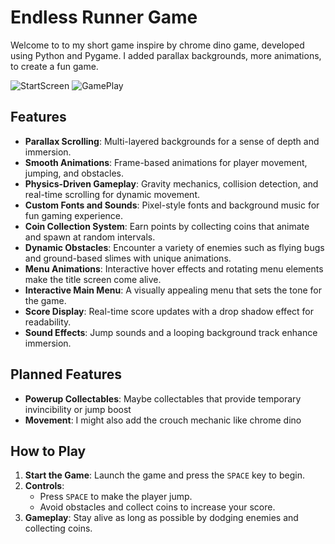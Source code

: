# Endless Runner Game

Welcome to to my short game inspire by chrome dino game, developed using Python and Pygame. I added parallax backgrounds, more animations, to create a fun game.

![StartScreen](https://cloud-bhovb9mft-hack-club-bot.vercel.app/0image.png)
![GamePlay](https://cloud-d89uaravb-hack-club-bot.vercel.app/0image.png)

## Features

- **Parallax Scrolling**: Multi-layered backgrounds for a sense of depth and immersion.
- **Smooth Animations**: Frame-based animations for player movement, jumping, and obstacles.
- **Physics-Driven Gameplay**: Gravity mechanics, collision detection, and real-time scrolling for dynamic movement.
- **Custom Fonts and Sounds**: Pixel-style fonts and background music for fun gaming experience.
- **Coin Collection System**: Earn points by collecting coins that animate and spawn at random intervals.
- **Dynamic Obstacles**: Encounter a variety of enemies such as flying bugs and ground-based slimes with unique animations.
- **Menu Animations**: Interactive hover effects and rotating menu elements make the title screen come alive.
- **Interactive Main Menu**: A visually appealing menu that sets the tone for the game.
- **Score Display**: Real-time score updates with a drop shadow effect for readability.
- **Sound Effects**: Jump sounds and a looping background track enhance immersion.

## Planned Features
- **Powerup Collectables**: Maybe collectables that provide temporary invincibility or jump boost
- **Movement**: I might also add the crouch mechanic like chrome dino

## How to Play

1. **Start the Game**: Launch the game and press the `SPACE` key to begin.
2. **Controls**:
   - Press `SPACE` to make the player jump.
   - Avoid obstacles and collect coins to increase your score.
3. **Gameplay**: Stay alive as long as possible by dodging enemies and collecting coins.

